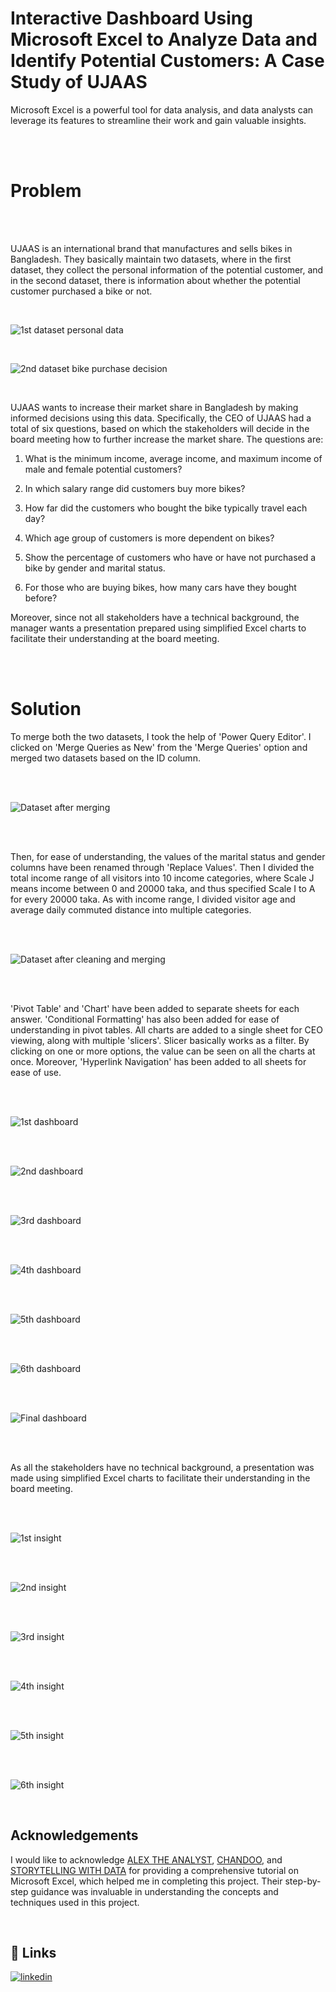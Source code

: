 # Interactive Dashboard Using Microsoft Excel to Analyze Data and Identify Potential Customers: A Case Study of UJAAS

Microsoft Excel is a powerful tool for data analysis, and data analysts can leverage its features to streamline their work and gain valuable insights.

<br/>

<br/>

# Problem

<br/>

<br/>

UJAAS is an international brand that manufactures and sells bikes in Bangladesh. They basically maintain two datasets, where in the first dataset, they collect the personal information of the potential customer, and in the second dataset, there is information about whether the potential customer purchased a bike or not.

<br/>

![1st dataset personal data](https://github.com/dipu1591/Excel_project_UJAAS_customer_analysis/blob/main/Screenshots/1.PNG)

<br/>

![2nd dataset bike purchase decision](https://github.com/dipu1591/Excel_project_UJAAS_customer_analysis/blob/main/Screenshots/2.PNG)

<br/>

UJAAS wants to increase their market share in Bangladesh by making informed decisions using this data. Specifically, the CEO of UJAAS had a total of six questions, based on which the stakeholders will decide in the board meeting how to further increase the market share. The questions are:

1) What is the minimum income, average income, and maximum income of male and female potential customers?

2) In which salary range did customers buy more bikes?

3) How far did the customers who bought the bike typically travel each day?

4) Which age group of customers is more dependent on bikes?

5) Show the percentage of customers who have or have not purchased a bike by gender and marital status.

6) For those who are buying bikes, how many cars have they bought before?

Moreover, since not all stakeholders have a technical background, the manager wants a presentation prepared using simplified Excel charts to facilitate their understanding at the board meeting.

<br/>

<br/>

# Solution

To merge both the two datasets, I took the help of 'Power Query Editor'. I clicked on 'Merge Queries as New' from the 'Merge Queries' option and merged two datasets based on the ID column.

<br/>

<br/>

![Dataset after merging](https://github.com/dipu1591/Excel_project_UJAAS_customer_analysis/blob/main/Screenshots/3.PNG)

<br/>

<br/>

Then, for ease of understanding, the values of the marital status and gender columns have been renamed through 'Replace Values'. Then I divided the total income range of all visitors into 10 income categories, where Scale J means income between 0 and 20000 taka, and thus specified Scale I to A for every 20000 taka. As with income range, I divided visitor age and average daily commuted distance into multiple categories.

<br/>

<br/>

![Dataset after cleaning and merging](https://github.com/dipu1591/Excel_project_UJAAS_customer_analysis/blob/main/Screenshots/4.PNG)

<br/>

<br/>



'Pivot Table' and 'Chart' have been added to separate sheets for each answer. 'Conditional Formatting' has also been added for ease of understanding in pivot tables. All charts are added to a single sheet for CEO viewing, along with multiple 'slicers'. Slicer basically works as a filter. By clicking on one or more options, the value can be seen on all the charts at once. Moreover, 'Hyperlink Navigation' has been added to all sheets for ease of use.

<br/>

<br/>


![1st dashboard](https://github.com/dipu1591/Excel_project_UJAAS_customer_analysis/blob/main/Screenshots/5.PNG)

<br/>

<br/>

![2nd dashboard](https://github.com/dipu1591/Excel_project_UJAAS_customer_analysis/blob/main/Screenshots/6.PNG)

<br/>

<br/>

![3rd dashboard](https://github.com/dipu1591/Excel_project_UJAAS_customer_analysis/blob/main/Screenshots/7.PNG)

<br/>

<br/>

![4th dashboard](https://github.com/dipu1591/Excel_project_UJAAS_customer_analysis/blob/main/Screenshots/8.PNG)

<br/>

<br/>

![5th dashboard](https://github.com/dipu1591/Excel_project_UJAAS_customer_analysis/blob/main/Screenshots/9.PNG)

<br/>

<br/>

![6th dashboard](https://github.com/dipu1591/Excel_project_UJAAS_customer_analysis/blob/main/Screenshots/10.PNG)

<br/>

<br/>

![Final dashboard](https://github.com/dipu1591/Excel_project_UJAAS_customer_analysis/blob/main/Screenshots/11.PNG)

<br/>

<br/>

As all the stakeholders have no technical background, a presentation was made using simplified Excel charts to facilitate their understanding in the board meeting.

<br/>

<br/>

![1st insight](https://github.com/dipu1591/Excel_project_UJAAS_customer_analysis/blob/main/Screenshots/12.PNG)

<br/>

<br/>

![2nd insight](https://github.com/dipu1591/Excel_project_UJAAS_customer_analysis/blob/main/Screenshots/13.PNG)

<br/>

<br/>

![3rd insight](https://github.com/dipu1591/Excel_project_UJAAS_customer_analysis/blob/main/Screenshots/14.PNG)

<br/>

<br/>

![4th insight](https://github.com/dipu1591/Excel_project_UJAAS_customer_analysis/blob/main/Screenshots/15.PNG)

<br/>

<br/>

![5th insight](https://github.com/dipu1591/Excel_project_UJAAS_customer_analysis/blob/main/Screenshots/16.PNG)

<br/>

<br/>

![6th insight](https://github.com/dipu1591/Excel_project_UJAAS_customer_analysis/blob/main/Screenshots/17.PNG)

<br/>


## Acknowledgements

I would like to acknowledge [ALEX THE ANALYST](https://www.youtube.com/@AlexTheAnalyst/), [CHANDOO](https://www.youtube.com/@chandoo_/), and [STORYTELLING WITH DATA](https://www.youtube.com/@storytellingwithdata/) for providing a comprehensive tutorial on Microsoft Excel, which helped me in completing this project. Their step-by-step guidance was invaluable in understanding the concepts and techniques used in this project.

<br/>


## 🔗 Links
[![linkedin](https://img.shields.io/badge/linkedin-0A66C2?style=for-the-badge&logo=linkedin&logoColor=white)](https://www.linkedin.com/in/dipu1591/)
